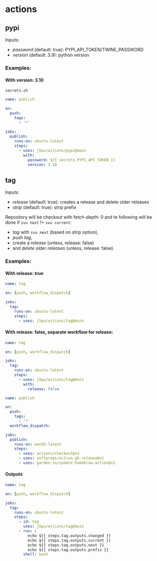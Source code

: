 # actions

## pypi
Inputs:
* *password* (default: true): PYPI_API_TOKEN/TWINE_PASSWORD
* *version* (default: 3.9): python version

### Examples:

#### With version: 3.10
```shell
secrets.sh
```

```yaml
name: publish

on:
  push:
    tags:
      - '*'
    
jobs:
  publish:
    runs-on: ubuntu-latest
    steps:
      - uses: j5pu/actions/pypi@main
        with:
          password: ${{ secrets.PYPI_API_TOKEN }}
          version: 3.10
```

## tag
Inputs:
* *release* (default: true): creates a release and delete older releases 
* *strip* (default: true): strip prefix

Repository will be checkout with fetch-depth: 0 and te following will be done if `svu next` != `svu current`:
* *tag* with `svu next` (based on strip option),
* *push tag*,
* create a *release* (unless, release: false)
* and *delete older releases*  (unless, release: false).

### Examples:

#### With release: true
```yaml
name: tag

on: [push, workflow_dispatch]

jobs:
  tag:
    runs-on: ubuntu-latest
    steps:
      - uses: j5pu/actions/tag@main
```

#### With release: false, separate workflow for release:
```yaml
name: tag

on: [push, workflow_dispatch]

jobs:
  tag:
    runs-on: ubuntu-latest
    steps:
      - uses: j5pu/actions/tag@main
        with:
          release: false
```

```yaml
name: publish

on:
  push:
    tags:
      - '*'
  workflow_dispatch:

jobs:
  publish:
    runs-on: macOS-latest
    steps:
      - uses: actions/checkout@v2
      - uses: softprops/action-gh-release@v1
      - uses: garden-io/update-homebrew-action@v1
```

#### Outputs
```yaml
name: tag

on: [push, workflow_dispatch]

jobs:
  tag:
    runs-on: ubuntu-latest
    steps:
      - id: tag
        uses: j5pu/actions/tag@main
      - run: |
          echo ${{ steps.tag.outputs.changed }} 
          echo ${{ steps.tag.outputs.current }} 
          echo ${{ steps.tag.outputs.next }} 
          echo ${{ steps.tag.outputs.prefix }}
        shell: bash
```

